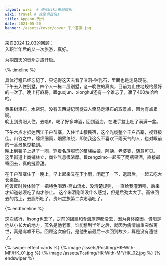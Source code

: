 ```yaml
---
layout: wiki  # 使用wiki布局模板
wiki: travel # 这是项目名s
title: Appeon-贵州
date: 2021-05-20 
banner: /assets/cover/cover_千户苗寨.jpg
---
```


来自2024.12.03的回顾：  
入职半年后的又一次旅游，真好。

为期四天的贵州之旅开启。

{% timeline %}

<!-- node 2021.05.20 天河潭-溶洞 -->
具体行程已经忘记了，只记得这天去看了溶洞-钟乳石，里面也是走马观花。  
下午去入住别墅，四个人一栋二层别墅，这一晚住的真爽，目前为止住地规格最好的一次了。晚上打麻将，跟guojun、xionghui还有一个谁忘了，赢了400块哈哈哈。

<!-- node 2021.05.21 黄果树瀑布 -->
黄果树瀑布，水帘洞。没有去西游记司徒四人牵马走瀑布的取景点，因为有点累啊。  
晚上到贵阳入住。去唱K，喝了好多啤酒，回到酒店，在洗手盆上吐了满满一盆。

<!-- node 2021.05.22 西江千户苗寨 -->
下午六点才抵达西江千户苗寨，入住半山腰民宿，这个光缆整个千户苗寨，视野极佳。山谷之中，绵绵细雨，烟雾缭绕，即使我这么不喜欢下雨天气的人，也对眼前的一番景象惊艳到。  
晚上到镇子上逛了一圈，穿着名族服饰的苗族姑娘、阿姨、老婆婆，随意可见。  
这里街道上商铺林立，商业气息很浓厚。跟zengzimo一起买了两瓶果酒，直接邮寄回去，真的挺香甜。

<!-- node 2021.05.23 高山流水 -->
在千户苗寨住了一晚上，早上起来又在下小雨，闲逛了一下，退房后，一起去吃大长桌饭。  
吃饭反时候体验了一把特色喝酒-高山流水，没清楚规则，一直给我灌酒喝，后来才知道必须吃了肉才停止。
这个米酒刚喝没什么感觉，但是后劲太大了。高铁回去的路上，去厕所吐了，贵州之旅第二次喝酒吐了。

{% endtimeline %}

这次旅行，lisong也去了，之前的团建和青海旅游都没去，因为身体原因。贵阳是他从小长大的地方，茂名是他老家。谁能想到半年之后，就因为病情加重突然离世，真是唏嘘不已。回顾这次旅行，是他生前最后一次回到故乡，算是没有遗憾了。

{% swiper effect:cards %}
{% image /assets/PostImg/HK-With-MF/HK_01.jpg %}
{% image /assets/PostImg/HK-With-MF/HK_02.jpg %}
{% endswiper %}

